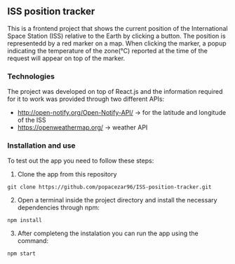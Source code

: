 ## ISS position tracker

This is a frontend project that shows the current position of the International Space Station (ISS) relative to the Earth by clicking a button.
The position is representedd by a red marker on a map. When clicking the marker, a popup indicating the temperature of the zone(°C) reported at the time of the request will appear on top of the marker.

### Technologies

The project was developed on top of React.js and the information required for it to work was provided through two different APIs:
- http://open-notify.org/Open-Notify-API/ -> for the latitude and longitude of the ISS
- https://openweathermap.org/ -> weather API

### Installation and use

To test out the app you need to follow these steps:

1. Clone the app from this repository
```
git clone https://github.com/popacezar96/ISS-position-tracker.git
```
2. Open a terminal inside the project directory and install the necessary dependencies through npm:
```
npm install
```
3. After completeng the instalation you can run the app using the command:
```
npm start
```
